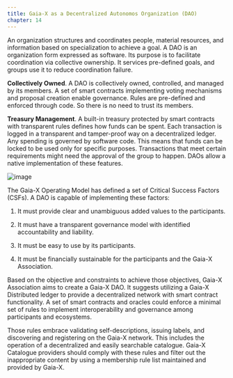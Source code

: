 ```yaml
---
title: Gaia-X as a Decentralized Autonomos Organization (DAO)
chapter: 14
---
```


An organization structures and coordinates people, material resources, and information based on specialization to achieve a goal. A DAO is an organization form expressed as software. Its purpose is to facilitate coordination via collective ownership. It services pre-defined goals, and groups use it to reduce coordination failure.

**Collectively Owned**. A DAO is collectively owned, controlled, and managed by its members. A set of smart contracts implementing voting mechanisms and proposal creation enable governance. Rules are pre-defined and enforced through code. So there is no need to trust its members.

**Treasury Management**. A built-in treasury protected by smart contracts with transparent rules defines how funds can be spent. Each transaction is logged in a transparent and tamper-proof way on a decentralized ledger. Any spending is governed by software code. This means that funds can be locked to be used only for specific purposes. Transactions that meet certain requirements might need the approval of the group to happen. DAOs allow a native implementation of these features.

![image](https://user-images.githubusercontent.com/75223088/131270674-d9fcc842-0d7c-4caf-82a9-f87c2142b6bf.png)


The Gaia-X Operating Model has defined a set of Critical Success Factors (CSFs).  A DAO is capable of implementing these factors:

1. It must provide clear and unambiguous added values to the participants.

2. It must have a transparent governance model with identified accountability and liability.
3. It must be easy to use by its participants.

4. It must be financially sustainable for the participants and the Gaia-X Association.

Based on the objective and constraints to achieve those objectives, Gaia-X Association aims to create a Gaia-X DAO. It suggests utilizing a Gaia-X Distributed ledger to provide a decentralized network with smart contract functionality. A set of smart contracts and oracles could enforce a minimal set of rules to implement interoperability and governance among participants and ecosystems.

Those rules embrace validating self-descriptions, issuing labels, and discovering and registering on the Gaia-X network. This includes the operation of a decentralized and easily searchable catalogue. Gaia-X Catalogue providers should comply with these rules and filter out the inappropriate content by using a membership rule list maintained and provided by Gaia-X.
